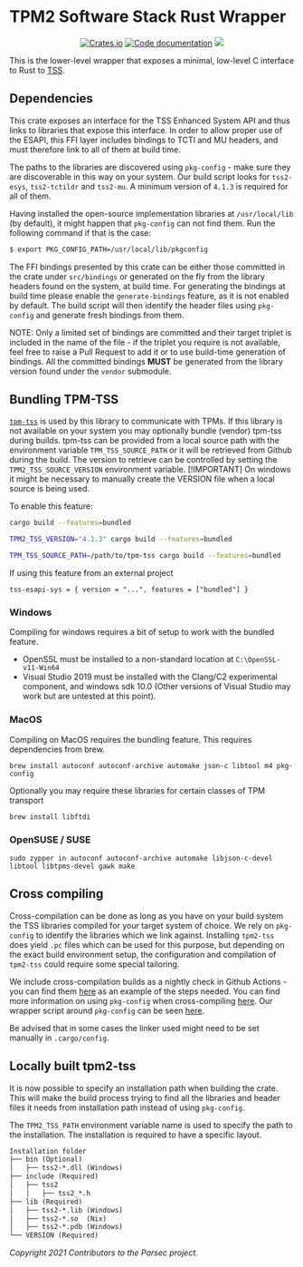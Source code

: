 # TPM2 Software Stack Rust Wrapper

<p align="center">
  <a href="https://crates.io/crates/tss-esapi-sys"><img alt="Crates.io" src="https://img.shields.io/crates/v/tss-esapi-sys"></a>
  <a href="https://docs.rs/tss-esapi-sys"><img src="https://docs.rs/tss-esapi-sys/badge.svg" alt="Code documentation"/></a>
  <a href="https://codecov.io/gh/parallaxsecond/rust-tss-esapi"><img src="https://codecov.io/gh/parallaxsecond/rust-tss-esapi/branch/main/graph/badge.svg?token=5T7SVCHWFE"/></a>
</p>

This is the lower-level wrapper that exposes a minimal, low-level C
interface to Rust to [TSS](https://github.com/tpm2-software/tpm2-tss).

## Dependencies

This crate exposes an interface for the TSS Enhanced System API and thus
links to libraries that expose this interface. In order to allow proper use
of the ESAPI, this FFI layer includes bindings to TCTI and MU headers, and
must therefore link to all of them at build time.

The paths to the libraries are discovered using `pkg-config` - make sure they
are discoverable in this way on your system. Our build script looks for
`tss2-esys`, `tss2-tctildr` and `tss2-mu`. A minimum version of `4.1.3` is
required for all of them.

Having installed the open-source implementation libraries at `/usr/local/lib` (by default), it
might happen that `pkg-config` can not find them. Run the following command if that is the
case:
```bash
$ export PKG_CONFIG_PATH=/usr/local/lib/pkgconfig
```

The FFI bindings presented by this crate can be either those committed in the
crate under `src/bindings` or generated on the fly from the library headers
found on the system, at build time. For generating the bindings at build time
please enable the `generate-bindings` feature, as it is not enabled by default.
The build script will then identify the header files using `pkg-config` and
generate fresh bindings from them.

NOTE: Only a limited set of bindings are committed and their target triplet
is included in the name of the file - if the triplet you require is not
available, feel free to raise a Pull Request to add it or to use build-time
generation of bindings. All the committed bindings **MUST** be generated from
the library version found under the `vendor` submodule.

## Bundling TPM-TSS

[`tpm-tss`](https://github.com/tpm2-software/tpm2-tss) is used by this 
library to communicate with TPMs. If this library is not available on 
your system you may optionally bundle (vendor) tpm-tss during builds. 
tpm-tss can be provided from a local source path with the
environment variable `TPM_TSS_SOURCE_PATH` or it will be retrieved from
Github during the build. The version to retrieve can be controlled by setting
the `TPM2_TSS_SOURCE_VERSION` environment variable.
[!IMPORTANT]
On windows it might be necessary to manually create the VERSION file
when a local source is being used.

To enable this feature:

```bash
cargo build --features=bundled
```

```bash
TPM2_TSS_VERSION="4.1.3" cargo build --features=bundled
```

```bash
TPM_TSS_SOURCE_PATH=/path/to/tpm-tss cargo build --features=bundled
```

If using this feature from an external project

```
tss-esapi-sys = { version = "...", features = ["bundled"] }
```

### Windows

Compiling for windows requires a bit of setup to work with the bundled feature.

* OpenSSL must be installed to a non-standard location at `C:\OpenSSL-v11-Win64`
* Visual Studio 2019 must be installed with the Clang/C2 experimental component,
  and windows sdk 10.0 (Other versions of Visual Studio may work but are untested 
  at this point).

### MacOS

Compiling on MacOS requires the bundling feature. This requires dependencies
from brew.

```bashbre
brew install autoconf autoconf-archive automake json-c libtool m4 pkg-config
```

Optionally you may require these libraries for certain classes of TPM transport

```
brew install libftdi
```

### OpenSUSE / SUSE

```
sudo zypper in autoconf autoconf-archive automake libjson-c-devel libtool libtpms-devel gawk make
```

## Cross compiling

Cross-compilation can be done as long as you have on your build system the TSS
libraries compiled for your target system of choice. We rely on `pkg-config` to
identify the libraries which we link against. Installing `tpm2-tss` does yield
`.pc` files which can be used for this purpose, but depending on the exact build
environment setup, the configuration and compilation of `tpm2-tss` could require
some special tailoring.

We include cross-compilation builds as a nightly check in Github Actions - you
can find them
[here](https://github.com/parallaxsecond/rust-tss-esapi/blob/main/tss-esapi/tests/cross-compile.sh)
as an example of the steps needed. You can find more information on using
`pkg-config` when cross-compiling
[here](https://github.com/parallaxsecond/rust-tss-esapi/issues/204). Our
wrapper script around `pkg-config` can be seen
[here](https://github.com/parallaxsecond/rust-tss-esapi/blob/main/tss-esapi/tests/pkg-config).

Be advised that in some cases the linker used might need to be set manually in
`.cargo/config`.

## Locally built tpm2-tss
It is now possible to specify an installation path when building the crate. This will
make the build process trying to find all the libraries and header files it needs from
installation path instead of using `pkg-config`.

The `TPM2_TSS_PATH` environment variable name is used to specify the path to the installation.
The installation is required to have a specific layout.

```md
Installation folder
├── bin (Optional)
│   ├── tss2-*.dll (Windows)
├── include (Required)
│   ├── tss2
│   │   ├── tss2_*.h
├── lib (Required)
│   ├── tss2-*.lib (Windows)
│   ├── tss2-*.so  (Nix)
│   ├── tss2-*.pdb (Windows)
└── VERSION (Required)
```

*Copyright 2021 Contributors to the Parsec project.*
